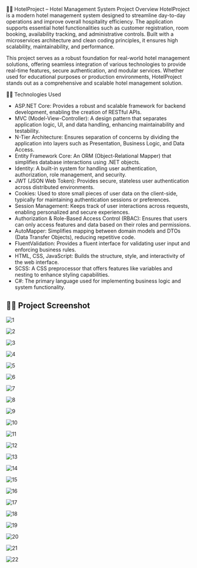🏨💼 HotelProject – Hotel Management System
Project Overview
HotelProject is a modern hotel management system designed to streamline day-to-day operations and improve overall hospitality efficiency. The application supports essential hotel functionalities such as customer registration, room booking, availability tracking, and administrative controls. Built with a microservices architecture and clean coding principles, it ensures high scalability, maintainability, and performance.

This project serves as a robust foundation for real-world hotel management solutions, offering seamless integration of various technologies to provide real-time features, secure authentication, and modular services. Whether used for educational purposes or production environments, HotelProject stands out as a comprehensive and scalable hotel management solution.


🚀🚀 Technologies Used

- ASP.NET Core: Provides a robust and scalable framework for backend development, enabling the creation of RESTful APIs.
- MVC (Model-View-Controller): A design pattern that separates application logic, UI, and data handling, enhancing maintainability and testability.
- N-Tier Architecture: Ensures separation of concerns by dividing the application into layers such as Presentation, Business Logic, and Data Access.
- Entity Framework Core: An ORM (Object-Relational Mapper) that simplifies database interactions using .NET objects.
- Identity: A built-in system for handling user authentication, authorization, role management, and security.
- JWT (JSON Web Token): Provides secure, stateless user authentication across distributed environments.
- Cookies: Used to store small pieces of user data on the client-side, typically for maintaining authentication sessions or preferences.
- Session Management: Keeps track of user interactions across requests, enabling personalized and secure experiences.
- Authorization & Role-Based Access Control (RBAC): Ensures that users can only access features and data based on their roles and permissions.
- AutoMapper: Simplifies mapping between domain models and DTOs (Data Transfer Objects), reducing repetitive code.
- FluentValidation: Provides a fluent interface for validating user input and enforcing business rules.
- HTML, CSS, JavaScript: Builds the structure, style, and interactivity of the web interface.
- SCSS: A CSS preprocessor that offers features like variables and nesting to enhance styling capabilities.
- C#: The primary language used for implementing business logic and system functionality.

 ## 🏨💼  Project Screenshot ##

 ![1](https://github.com/user-attachments/assets/de1cf1d7-29d5-4f27-a7c9-1001afd0b9ff)
 
![2](https://github.com/user-attachments/assets/7c5f6018-858f-49bf-9ce0-6d6948fc68e6)

![3](https://github.com/user-attachments/assets/ada01756-7b8a-4f1b-ace8-00efe1fee9ce)

![4](https://github.com/user-attachments/assets/dd7bffd7-3efa-44fc-8a04-8a99d3fbb053)

![5](https://github.com/user-attachments/assets/dab961e3-8b78-41d6-ae71-0390a25fb2e1)

![6](https://github.com/user-attachments/assets/bfa03119-36ac-4de3-8e1e-e7af72f263ec)

![7](https://github.com/user-attachments/assets/9984462b-e9f5-4e16-a988-37234ff61a9f)

![8](https://github.com/user-attachments/assets/5c772b73-e53e-473f-90ac-42a3ac51431d)

![9](https://github.com/user-attachments/assets/166dd24c-0e83-4adc-af4e-4b316a0767c9)

![10](https://github.com/user-attachments/assets/2d679ad4-1ede-4c20-8954-cbe08672d5d2)

![11](https://github.com/user-attachments/assets/6c8f8a8d-45b0-4da3-abfb-4f16f2cd057e)

![12](https://github.com/user-attachments/assets/120b7b75-2ec6-43ac-8082-d192adc3f07b)

![13](https://github.com/user-attachments/assets/754b115a-c84b-4a5a-886d-443ecdd499e2)

![14](https://github.com/user-attachments/assets/506c872f-220f-4273-8f1a-cf0019a14cfa)

![15](https://github.com/user-attachments/assets/1bc690a2-7862-45af-b405-f0951aec78da)

![16](https://github.com/user-attachments/assets/3e12dba1-c70a-4184-ada7-04f38cda3515)

![17](https://github.com/user-attachments/assets/a521f96e-0c15-4f52-85ea-9409c7602008)

![18](https://github.com/user-attachments/assets/ebef1324-40f2-424f-b1d3-5597f6ea41fe)

![19](https://github.com/user-attachments/assets/1e86ff69-61e9-4037-88e9-c53f9d02dc8c)

![20](https://github.com/user-attachments/assets/94ff5579-7122-4bb9-8bd5-3815c60d6148)

![21](https://github.com/user-attachments/assets/ca167a58-713d-47df-8d33-48ce5e402eff)

![22](https://github.com/user-attachments/assets/52dcb4f6-9df5-497a-937c-dee97cee5c5c)



